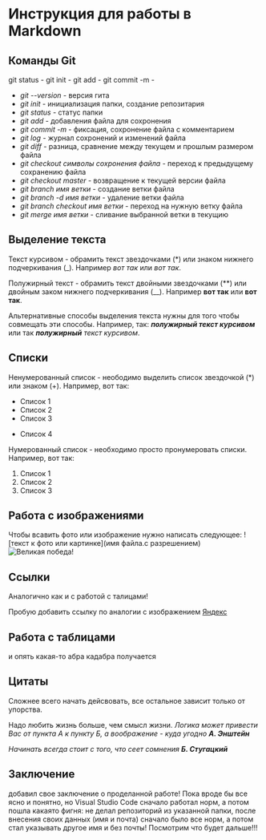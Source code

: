 # Инструкция для работы в Markdown

## Команды Git

git status - 
git init - 
git add - 
git commit -m - 
+ *git --version* - версия гита
+ *git init* - инициализация папки, создание репозитария
+ *git status* - статус папки
+ *git add* - добавления файла для сохронения
+ *git commit -m* - фиксация, сохронение файла с комментарием
+ *git log* - журнал сохронений и изменений файла
+ *git diff* - разница, сравнение между текущем и прошлым размером файла
+ *git checkout символы сохронения файла* - переход к предыдущему сохранению файла
+ *git checkout master* - возвращение к текущей версии файла
+ *git branch имя ветки* - создание ветки файла
+ *git branch -d имя ветки* - удаление ветки файла
+ *git branch checkout имя ветки* - переход на нужную ветку файла
+ *git merge имя ветки* -  сливание выбранной ветки в текущию

## Выделение текста

Текст курсивом - обрамить текст звездочками (*) или знаком нижнего подчеркивания (_). Например *вот так* или _вот так_.

Полужирный текст - обрамить текст двойными звездочками (**) или двойным заком нижнего подчеркивания (__). Например **вот так** или __вот так__.

Альтернативные способы выделения текста нужны для того чтобы совмещать эти способы. Например, так: _**полужирный текст курсивом**_ или так _**полужирный** текст курсивом_.

## Списки


Ненумерованный список - неободимо выделить список звездочкой (*) или знаком (+). Например, вот так:
* Список 1
* Список 2
* Список 3
+ Список 4

Нумерованный список - необходимо просто пронумеровать списки. Например, вот так:
1. Список 1
2. Список 2
3. Список 3

## Работа с изображениями

Чтобы всавить фото или изображение нужно написать следующее: ![текст к фото или картинке](имя файла.с разрешением)
![Великая победа!](Pobeda.jpg)

## Ссылки

Аналогично как и с работой с талицами!

Пробую добавить ссылку по аналогии с изображением
[Яндекс](https://dzen.ru)


## Работа с таблицами

и опять какая-то абра кадабра получается

## Цитаты

Сложнее всего начать дейсвовать, все остальное зависит только от упорства.

Надо любить жизнь больше, чем смысл жизни.
*Логика может привести Вас от пункта А к пункту Б, а воображение - куда угодно* _**А. Энштейн**_

*Начинать всегда стоит с того, что сеет сомнения* _**Б. Стугацкий**_

## Заключение

добавил свое заключение о проделанной работе!
Пока вроде бы все ясно и понятно, но Visual Studio Code сначало работал норм, а потом пошла какаято фигня: не делал репозиторий из указанной папки, после внесения своих данных (имя и почта) сначало было все норм, а потом стал указывать другое имя и без почты! Посмотрим что будет дальше!!!
